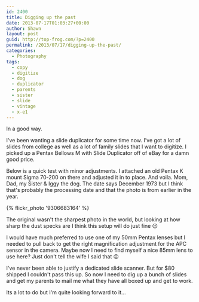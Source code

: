 ```yaml
---
id: 2400
title: Digging up the past
date: 2013-07-17T01:03:27+00:00
author: Shawn
layout: post
guid: http://top-frog.com/?p=2400
permalink: /2013/07/17/digging-up-the-past/
categories:
  - Photography
tags:
  - copy
  - digitize
  - dog
  - duplicator
  - parents
  - sister
  - slide
  - vintage
  - x-e1
---
```

In a good way.

I've been wanting a slide duplicator for some time now. I've got a lot of slides from college as well as a lot of family slides that I want to digitize. I picked up a Pentax Bellows M with Slide Duplicator off of eBay for a damn good price.

Below is a quick test with minor adjustments. I attached an old Pentax K mount Sigma 70-200 on there and adjusted it in to place. And voila. Mom, Dad, my Sister & Iggy the dog. The date says December 1973 but I think that's probably the processing date and that the photo is from earlier in the year.

{% flickr_photo '9306683164' %}

The original wasn't the sharpest photo in the world, but looking at how sharp the dust specks are I think this setup will do just fine 😉

I would have much preferred to use one of my 50mm Pentax lenses but I needed to pull back to get the right magnification adjustment for the APC sensor in the camera. Maybe now I need to find myself a nice 85mm lens to use here? Just don't tell the wife I said that 😉

I've never been able to justify a dedicated slide scanner. But for $80 shipped I couldn't pass this up. So now I need to dig up a bunch of slides and get my parents to mail me what they have all boxed up and get to work.

Its a lot to do but I'm quite looking forward to it…